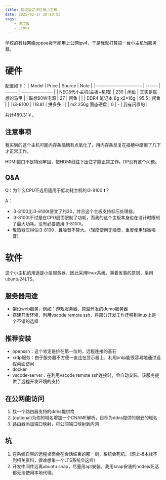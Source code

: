 ```yaml
---
title: 捡垃圾之洋垃圾小主机
date: 2025-02-17 20:19:53
tags: 
    - 洋垃圾
    - Linux
---
```


学校的有线网络pppoe拨号能用上公网ipv4，于是我就打算搞一台小主机当服务器。

# 硬件

配置如下：
| Model                   | Price  | Source | Note             |
| ----------------------- | ------ | ------ | ---------------- |
| NEC8代小主机(主板+机箱) | 239    | 闲鱼   | 其实是联想的马甲 |
| 联想90W电源             | 27     | 闲鱼   |                  |
| DDR4 笔记本 8g x2=16g   | 95.5   | 闲鱼   |                  |
| i3-8100                 | 118.81 | 拼多多 |                  |
| m2 256g 固态硬盘        | 0      | -      | 我有闲置的       |


共计480.31￥。

## 注意事项
我买到的这个主机可能内存条插槽有点氧化了，用内存条反复在插槽中摩擦了几下才正常工作。

HDMI接口不是特别牢固，把HDMI线往下压住才能正常工作。DP没有这个问题。

## Q&A
Q：为什么CPU不选用适用于低功耗主机的i3-8100 **t**？

A：
- i3-8100比i3-8100t便宜了约30，并且这个主板支持标压处理器。
- i3-8100t不过是在CPU层面限制了功耗，而我的这个主板本身也在设计时限制了最大功耗。没有必要选用i3-8100t。
- 散热器压得住i3-8100，且噪音不算大。（轻度使用无噪音，重度使用轻微噪音）

# 软件
这个小主机的用途是小型服务器，因此采用linux系统。秉着省事的原则，采用ubuntu24LTS。

## 服务器用途
- 架设web服务，例如：游戏服务器、原型开发的demo服务器
- 搭建开发环境，利用vscode remote ssh，将部分开发工作迁移到linux上是一个不错的选择

## 推荐安装
- openssh：这个肯定是排在第一位的，远程连接的基石
- xrdp服务：由于服务器不方便一直连在显示器上，利用xrdp能很容易地通过远程桌面访问
- docker
- vscode-server：在利用vscode remote ssh连接时，会自动安装。该服务提供了远程开发环境的支持


## 在公网能访问
1. 找一个路由器支持的ddns提供商
2. (optional)为你的域名增加一个CNAME解析，目标为ddns提供的很丑的域名
3. 路由器添加端口映射，将公网端口映射到内网



## 坑
1. 在系统自带的远程桌面会在会话结束的那一刻，系统会死机。（网上根本找不到相关资料，很难想象一个LTS系统会这样）
2. 开发中间件远离ubuntu snap，尽量用apt安装。我用snap安装的nodejs死活都无法使用本地代理。